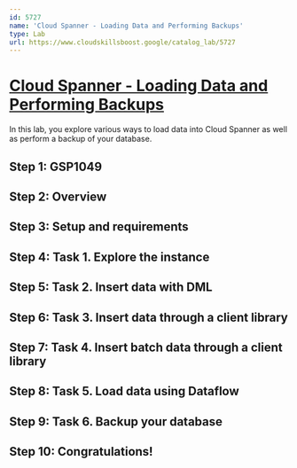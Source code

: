```yaml
---
id: 5727
name: 'Cloud Spanner - Loading Data and Performing Backups'
type: Lab
url: https://www.cloudskillsboost.google/catalog_lab/5727
---
```


# [Cloud Spanner - Loading Data and Performing Backups](https://www.cloudskillsboost.google/catalog_lab/5727)

In this lab, you explore various ways to load data into Cloud Spanner as well as perform a backup of your database.

## Step 1: GSP1049

## Step 2: Overview

## Step 3: Setup and requirements

## Step 4: Task 1. Explore the instance

## Step 5: Task 2. Insert data with DML

## Step 6: Task 3. Insert data through a client library

## Step 7: Task 4. Insert batch data through a client library

## Step 8: Task 5. Load data using Dataflow

## Step 9: Task 6. Backup your database

## Step 10: Congratulations!
